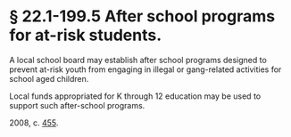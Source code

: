 # § 22.1-199.5 After school programs for at-risk students.

<p>A local school board may establish after school programs designed to prevent at-risk youth from engaging in illegal or gang-related activities for school aged children.</p><p>Local funds appropriated for K through 12 education may be used to support such after-school programs.</p><p>2008, c. <a href='http://lis.virginia.gov/cgi-bin/legp604.exe?081+ful+CHAP0455'>455</a>.</p>